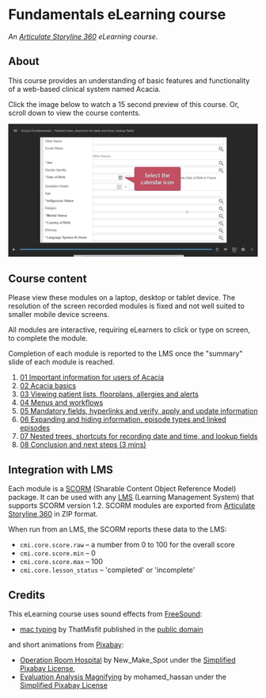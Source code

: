 # Fundamentals eLearning course

*An [Articulate Storyline 360](https://www.articulate.com/360/storyline/) eLearning course.*

## About

This course provides an understanding of basic features and functionality of a web-based clinical system named Acacia.

Click the image below to watch a 15 second preview of this course. Or, scroll down to view the course contents.

[![Fundamentals preview](../assets/images/FundamentalsSnapshot.jpg)](https://youtu.be/TuEfrrXG_Dk)

## Course content

Please view these modules on a laptop, desktop or tablet device. The resolution of the screen recorded modules is fixed and not well suited to smaller mobile device screens.

All modules are interactive, requiring eLearners to click or type on screen, to complete the module.

Completion of each module is reported to the LMS once the "summary" slide of each module is reached.

1. [01 Important information for users of Acacia](/01/story.html)
2. [02 Acacia basics](/02/story.html)
3. [03 Viewing patient lists, floorplans, allergies and alerts](/03/story.html)
4. [04 Menus and workflows](/04/story.html)
5. [05 Mandatory fields, hyperlinks and verify, apply and update information](/05/story.html)
6. [06 Expanding and hiding information, episode types and linked episodes](/06/story.html)
7. [07 Nested trees, shortcuts for recording date and time, and lookup fields](/07/story.html)
8. [08 Conclusion and next steps (3 mins)](/08/story.html)

## Integration with LMS

Each module is a [SCORM](https://scorm.com/scorm-explained/one-minute-scorm-overview/) (Sharable Content Object Reference Model) package. It can be used with any [LMS](https://en.wikipedia.org/wiki/Learning_management_system) (Learning Management System) that supports SCORM version 1.2. SCORM modules are exported from [Articulate Storyline 360](https://www.articulate.com/360/storyline/) in ZIP format.

When run from an LMS, the SCORM reports these data to the LMS:

* `cmi.core.score.raw` – a number from 0 to 100 for the overall score
* `cmi.core.score.min` – 0
* `cmi.core.score.max` – 100
* `cmi.core.lesson_status` – 'completed' or 'incomplete'

## Credits

This eLearning course uses sound effects from [FreeSound](https://freesound.org/):
* [mac typing](https://freesound.org/people/ThatMisfit/sounds/413462/) by ThatMisfit published in the [public domain](https://creativecommons.org/publicdomain/zero/1.0/)

and short animations from [Pixabay](https://pixabay.com/):

* [Operation Room Hospital](https://pixabay.com/videos/operation-room-hospital-surgery-71017/) by New_Make_Spot under the [Simplified Pixabay License](https://pixabay.com/service/license/),
* [Evaluation Analysis Magnifying](https://pixabay.com/videos/evaluation-analysis-magnifying-glass-69480) by mohamed_hassan under the [Simplified Pixabay License](https://pixabay.com/service/license/)
